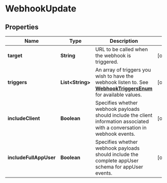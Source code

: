 
# WebhookUpdate

## Properties
Name | Type | Description | Notes
------------ | ------------- | ------------- | -------------
**target** | **String** | URL to be called when the webhook is triggered. |  [optional]
**triggers** | **List&lt;String&gt;** | An array of triggers you wish to have the webhook listen to. See [**WebhookTriggersEnum**](Enums.md#WebhookTriggersEnum) for available values. |  [optional]
**includeClient** | **Boolean** | Specifies whether webhook payloads should include the client information associated with a conversation in webhook events. |  [optional]
**includeFullAppUser** | **Boolean** | Specifies whether webhook payloads should include the complete appUser schema for appUser events. |  [optional]




